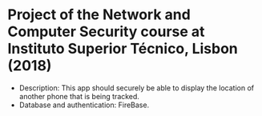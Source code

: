 # Project of the Network and Computer Security course at Instituto Superior Técnico, Lisbon (2018)

- Description: This app should securely be able to display the location of another phone that is being tracked.
- Database and authentication: FireBase.
